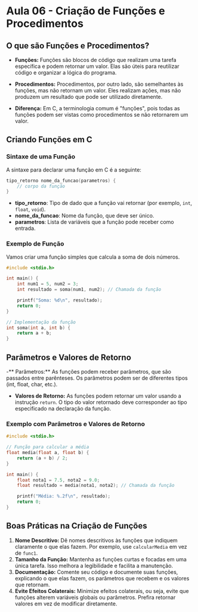 # Aula 06 - Criação de Funções e Procedimentos

## O que são Funções e Procedimentos?

- **Funções:** Funções são blocos de código que realizam uma tarefa específica e podem retornar um valor. Elas são úteis para reutilizar código e organizar a lógica do programa.

- **Procedimentos:** Procedimentos, por outro lado, são semelhantes às funções, mas não retornam um valor. Eles realizam ações, mas não produzem um resultado que pode ser utilizado diretamente.

- **Diferença:** Em C, a terminologia comum é "funções", pois todas as funções podem ser vistas como procedimentos se não retornarem um valor.

## Criando Funções em C

### Sintaxe de uma Função

A sintaxe para declarar uma função em C é a seguinte:

```c
tipo_retorno nome_da_funcao(parametros) {
    // corpo da função
}
```

- **tipo_retorno**: Tipo de dado que a função vai retornar (por exemplo, `int`, `float`, `void`).
- **nome_da_funcao**: Nome da função, que deve ser único.
- **parametros**: Lista de variáveis que a função pode receber como entrada.

### Exemplo de Função

Vamos criar uma função simples que calcula a soma de dois números.

```c
#include <stdio.h>

int main() {
    int num1 = 5, num2 = 3;
    int resultado = soma(num1, num2); // Chamada da função

    printf("Soma: %d\n", resultado);
    return 0;
}

// Implementação da função
int soma(int a, int b) {
    return a + b;
}
```

## Parâmetros e Valores de Retorno

-** Parâmetros:** As funções podem receber parâmetros, que são passados entre parênteses. Os parâmetros podem ser de diferentes tipos (int, float, char, etc.).
- **Valores de Retorno:** As funções podem retornar um valor usando a instrução `return`. O tipo do valor retornado deve corresponder ao tipo especificado na declaração da função.

### Exemplo com Parâmetros e Valores de Retorno

```c
#include <stdio.h>

// Função para calcular a média
float media(float a, float b) {
    return (a + b) / 2;
}

int main() {
    float nota1 = 7.5, nota2 = 9.0;
    float resultado = media(nota1, nota2); // Chamada da função

    printf("Média: %.2f\n", resultado);
    return 0;
}
```

## Boas Práticas na Criação de Funções

1. **Nome Descritivo:** Dê nomes descritivos às funções que indiquem claramente o que elas fazem. Por exemplo, use `calcularMedia` em vez de `func1`.
2. **Tamanho da Função:** Mantenha as funções curtas e focadas em uma única tarefa. Isso melhora a legibilidade e facilita a manutenção.
3. **Documentação:** Comente seu código e documente suas funções, explicando o que elas fazem, os parâmetros que recebem e os valores que retornam.
4. **Evite Efeitos Colaterais:** Minimize efeitos colaterais, ou seja, evite que funções alterem variáveis globais ou parâmetros. Prefira retornar valores em vez de modificar diretamente.
